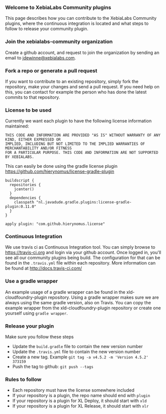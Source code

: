 ### Welcome to XebiaLabs Community plugins
This page describes how you can contribute to the XebiaLabs Community plugins, where the continuous integration is located and what steps to follow to release your community plugin.

### Join the xebialabs-community organization
Create a github account, and request to join the organization by sending an email to jdewinne@xebialabs.com.

### Fork a repo or generate a pull request
If you want to contribute to an existing repository, simply fork the repository, make your changes and send a pull request.
If you need help on this, you can contact for example the person who has done the latest commits to that repository.

### License to be used
Currently we want each plugin to have the following license information maintained:

```
THIS CODE AND INFORMATION ARE PROVIDED "AS IS" WITHOUT WARRANTY OF ANY KIND, EITHER EXPRESSED OR 
IMPLIED, INCLUDING BUT NOT LIMITED TO THE IMPLIED WARRANTIES OF MERCHANTABILITY AND/OR FITNESS 
FOR A PARTICULAR PURPOSE. THIS CODE AND INFORMATION ARE NOT SUPPORTED BY XEBIALABS.
```

This can easily be done using the gradle license plugin https://github.com/hierynomus/license-gradle-plugin

```
buildscript {
  repositories {
    jcenter()
  }
  dependencies {
    classpath "nl.javadude.gradle.plugins:license-gradle-plugin:0.11.0"
  }
}

apply plugin: "com.github.hierynomus.license"
```


### Continuous Integration
We use travis ci as Continuous Integration tool. You can simply browse to https://travis-ci.org and login via your github account. Once logged in, you'll see all our community plugins being build. The configuration for that can be found in the `.travis.yml` file within each repository.
More information can be found at http://docs.travis-ci.com/

### Use a gradle wrapper
An example usage of a gradle wrapper can be found in the xld-cloudfoundry-plugin repository. Using a gradle wrapper makes sure we are always using the same gradle version, also on Travis. You can copy the example wrapper from the xld-cloudfoundry-plugin repository or create one yourself using `gradle wrapper`.

### Release your plugin
Make sure you follow these steps

* Update the `build.gradle` file to contain the new version number
* Update the `.travis.yml` file to contain the new version number
* Create a new tag. Example `git tag -a v4.5.2 -m 'Version 4.5.2' 373159`
* Push the tag to github: `git push --tags`

### Rules to follow

* Each repository must have the license somewhere included
* If your repository is a plugin, the repo name should end with `plugin`
* If your repository is a plugin for XL Deploy, it should start with `xld`
* If your repository is a plugin for XL Release, it should start with `xlr`
